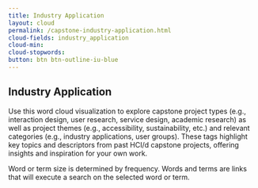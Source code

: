 ```yaml
---
title: Industry Application
layout: cloud
permalink: /capstone-industry-application.html
cloud-fields: industry_application
cloud-min: 
cloud-stopwords:
button: btn btn-outline-iu-blue
---
```


## Industry Application


Use this word cloud visualization to explore capstone project types (e.g., interaction design, user research, service design, academic research) as well as project themes (e.g., accessibility, sustainability, etc.) and relevant categories (e.g., industry applications, user groups). These tags highlight key topics and descriptors from past HCI/d capstone projects, offering insights and inspiration for your own work.

Word or term size is determined by frequency. Words and terms are links that will execute a search on the selected word or term.
